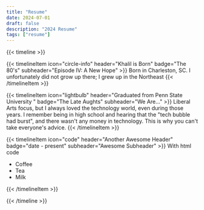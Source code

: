 ```yaml
---
title: "Resume"
date: 2024-07-01
draft: false
description: "2024 Resume"
tags: ["resume"]
---
```


{{< timeline >}}

{{< timelineItem icon="circle-info" header="Khalil is Born" badge="The 80's" subheader="Episode IV: A New Hope" >}}
Born in Charleston, SC. I unfortunately did not grow up there; I grew up in the Northeast
{{< /timelineItem >}}

{{< timelineItem icon="lightbulb" header="Graduated from Penn State University " badge="The Late Aughts" subheader="We Are..." >}}
Liberal Arts focus, but I always loved the technology world, even during those years. I remember being in high school and hearing that the "tech bubble had burst", and there wasn't any money in technology. This is why you can't take everyone's advice.
{{< /timelineItem >}}

{{< timelineItem icon="code" header="Another Awesome Header" badge="date - present" subheader="Awesome Subheader" >}}
With html code
<ul>
  <li>Coffee</li>
  <li>Tea</li>
  <li>Milk</li>
</ul>
{{< /timelineItem >}}

{{< /timeline >}}